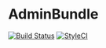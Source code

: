 AdminBundle
==================

[![Build Status](https://travis-ci.org/psiphp/admin-bundle.svg?branch=master)](https://travis-ci.org/psiphp/admin-bundle)
[![StyleCI](https://styleci.io/repos/<repo-id>/shield)](https://styleci.io/repos/<repo-id>)
